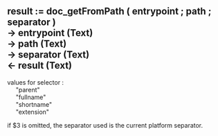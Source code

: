 ﻿result := doc_getFromPath ( entrypoint ; path ; separator )   -> entrypoint (Text)   -> path (Text)   -> separator (Text)   <- result (Text)  -  values for selector :        "parent"       "fullname"        "shortname"        "extension"    if $3 is omitted, the separator used is the current platform separator.